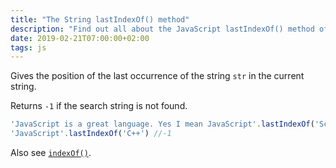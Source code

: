 ```yaml
---
title: "The String lastIndexOf() method"
description: "Find out all about the JavaScript lastIndexOf() method of a string"
date: 2019-02-21T07:00:00+02:00
tags: js
---
```


Gives the position of the last occurrence of the string `str` in the current string.

Returns `-1` if the search string is not found.

```js
'JavaScript is a great language. Yes I mean JavaScript'.lastIndexOf('Script') //47
'JavaScript'.lastIndexOf('C++') //-1
```

Also see [`indexOf()`](/javascript-string-indexof/).